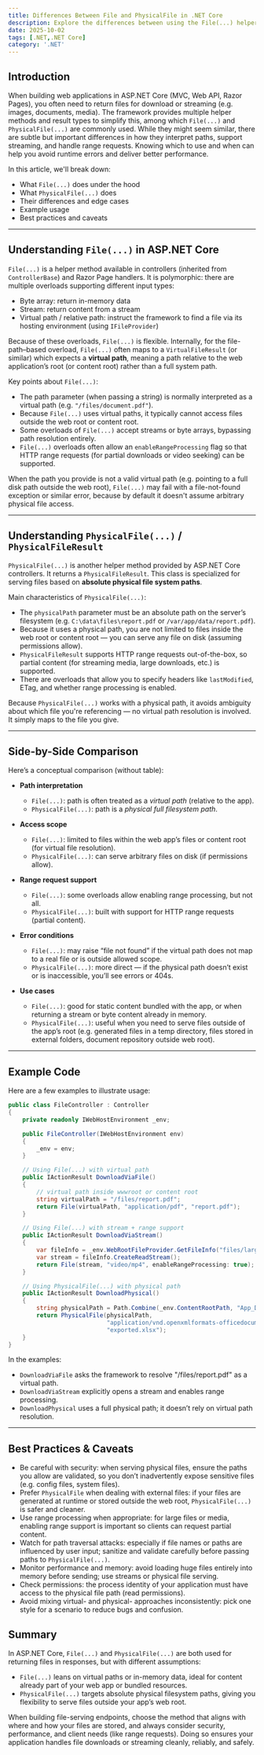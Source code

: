 ```yaml
---
title: Differences Between File and PhysicalFile in .NET Core
description: Explore the differences between using the File(...) helper method and the PhysicalFile(...) (or PhysicalFileResult) in ASP.NET Core MVC / Web API. Understand their behaviors, use cases, advantages, and pitfalls when serving files to clients.
date: 2025-10-02
tags: [.NET,.NET Core]
category: '.NET'
---
```


## Introduction

When building web applications in ASP.NET Core (MVC, Web API, Razor Pages), you often need to return files for download or streaming (e.g. images, documents, media). The framework provides multiple helper methods and result types to simplify this, among which `File(...)` and `PhysicalFile(...)` are commonly used. While they might seem similar, there are subtle but important differences in how they interpret paths, support streaming, and handle range requests. Knowing which to use and when can help you avoid runtime errors and deliver better performance.

In this article, we'll break down:

- What `File(...)` does under the hood  
- What `PhysicalFile(...)` does  
- Their differences and edge cases  
- Example usage  
- Best practices and caveats  

---

## Understanding `File(...)` in ASP.NET Core

`File(...)` is a helper method available in controllers (inherited from `ControllerBase`) and Razor Page handlers. It is polymorphic: there are multiple overloads supporting different input types:

- Byte array: return in-memory data  
- Stream: return content from a stream  
- Virtual path / relative path: instruct the framework to find a file via its hosting environment (using `IFileProvider`)  

Because of these overloads, `File(...)` is flexible. Internally, for the file-path–based overload, `File(...)` often maps to a `VirtualFileResult` (or similar) which expects a **virtual path**, meaning a path relative to the web application’s root (or content root) rather than a full system path.

Key points about `File(...)`:

- The path parameter (when passing a string) is normally interpreted as a virtual path (e.g. `"/files/document.pdf"`).  
- Because `File(...)` uses virtual paths, it typically cannot access files outside the web root or content root.  
- Some overloads of `File(...)` accept streams or byte arrays, bypassing path resolution entirely.  
- `File(...)` overloads often allow an `enableRangeProcessing` flag so that HTTP range requests (for partial downloads or video seeking) can be supported.

When the path you provide is not a valid virtual path (e.g. pointing to a full disk path outside the web root), `File(...)` may fail with a file-not-found exception or similar error, because by default it doesn't assume arbitrary physical file access.

---

## Understanding `PhysicalFile(...)` / `PhysicalFileResult`

`PhysicalFile(...)` is another helper method provided by ASP.NET Core controllers. It returns a `PhysicalFileResult`. This class is specialized for serving files based on **absolute physical file system paths**.

Main characteristics of `PhysicalFile(...)`:

- The `physicalPath` parameter must be an absolute path on the server’s filesystem (e.g. `C:\data\files\report.pdf` or `/var/app/data/report.pdf`).  
- Because it uses a physical path, you are not limited to files inside the web root or content root — you can serve any file on disk (assuming permissions allow).  
- `PhysicalFileResult` supports HTTP range requests out-of-the-box, so partial content (for streaming media, large downloads, etc.) is supported.  
- There are overloads that allow you to specify headers like `lastModified`, ETag, and whether range processing is enabled.

Because `PhysicalFile(...)` works with a physical path, it avoids ambiguity about which file you're referencing — no virtual path resolution is involved. It simply maps to the file you give.

---

## Side-by-Side Comparison

Here’s a conceptual comparison (without table):

- **Path interpretation**  
  - `File(...)`: path is often treated as a *virtual path* (relative to the app).  
  - `PhysicalFile(...)`: path is a *physical full filesystem path*.

- **Access scope**  
  - `File(...)`: limited to files within the web app’s files or content root (for virtual file resolution).  
  - `PhysicalFile(...)`: can serve arbitrary files on disk (if permissions allow).

- **Range request support**  
  - `File(...)`: some overloads allow enabling range processing, but not all.  
  - `PhysicalFile(...)`: built with support for HTTP range requests (partial content).  

- **Error conditions**  
  - `File(...)`: may raise “file not found” if the virtual path does not map to a real file or is outside allowed scope.  
  - `PhysicalFile(...)`: more direct — if the physical path doesn’t exist or is inaccessible, you’ll see errors or 404s.

- **Use cases**  
  - `File(...)`: good for static content bundled with the app, or when returning a stream or byte content already in memory.  
  - `PhysicalFile(...)`: useful when you need to serve files outside of the app’s root (e.g. generated files in a temp directory, files stored in external folders, document repository outside web root).

---

## Example Code

Here are a few examples to illustrate usage:

```csharp
public class FileController : Controller
{
    private readonly IWebHostEnvironment _env;

    public FileController(IWebHostEnvironment env)
    {
        _env = env;
    }

    // Using File(...) with virtual path
    public IActionResult DownloadViaFile()
    {
        // virtual path inside wwwroot or content root
        string virtualPath = "/files/report.pdf";
        return File(virtualPath, "application/pdf", "report.pdf");
    }

    // Using File(...) with stream + range support
    public IActionResult DownloadViaStream()
    {
        var fileInfo = _env.WebRootFileProvider.GetFileInfo("files/largevideo.mp4");
        var stream = fileInfo.CreateReadStream();
        return File(stream, "video/mp4", enableRangeProcessing: true);
    }

    // Using PhysicalFile(...) with physical path
    public IActionResult DownloadPhysical()
    {
        string physicalPath = Path.Combine(_env.ContentRootPath, "App_Data", "exported.xlsx");
        return PhysicalFile(physicalPath,
                            "application/vnd.openxmlformats-officedocument.spreadsheetml.sheet",
                            "exported.xlsx");
    }
}
```

In the examples:

- `DownloadViaFile` asks the framework to resolve "/files/report.pdf" as a virtual path.
- `DownloadViaStream` explicitly opens a stream and enables range processing.
- `DownloadPhysical` uses a full physical path; it doesn’t rely on virtual path resolution.

---

## Best Practices & Caveats

- Be careful with security: when serving physical files, ensure the paths you allow are validated, so you don’t inadvertently expose sensitive files (e.g. config files, system files).
- Prefer `PhysicalFile` when dealing with external files: if your files are generated at runtime or stored outside the web root, `PhysicalFile(...)` is safer and cleaner.
- Use range processing when appropriate: for large files or media, enabling range support is important so clients can request partial content.
- Watch for path traversal attacks: especially if file names or paths are influenced by user input; sanitize and validate carefully before passing paths to `PhysicalFile(...)`.
- Monitor performance and memory: avoid loading huge files entirely into memory before sending; use streams or physical file serving.
- Check permissions: the process identity of your application must have access to the physical file path (read permissions).
- Avoid mixing virtual- and physical- approaches inconsistently: pick one style for a scenario to reduce bugs and confusion.

## Summary

In ASP.NET Core, `File(...)` and `PhysicalFile(...)` are both used for returning files in responses, but with different assumptions:

- `File(...)` leans on virtual paths or in-memory data, ideal for content already part of your web app or bundled resources.
- `PhysicalFile(...)` targets absolute physical filesystem paths, giving you flexibility to serve files outside your app’s web root.

When building file-serving endpoints, choose the method that aligns with where and how your files are stored, and always consider security, performance, and client needs (like range requests). Doing so ensures your application handles file downloads or streaming cleanly, reliably, and safely.
